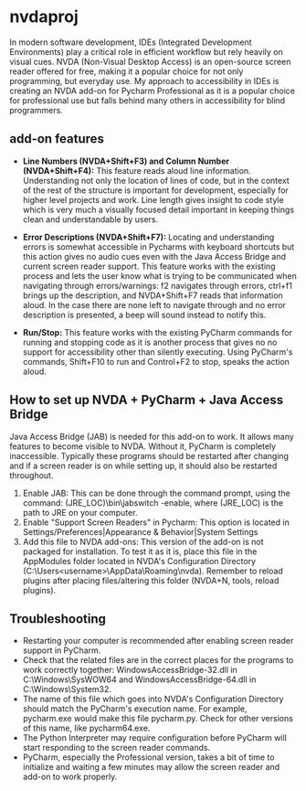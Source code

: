 # nvdaproj
In modern software development, IDEs (Integrated Development Environments) play a critical role in efficient workflow but rely heavily on visual cues. NVDA (Non-Visual Desktop Access) is an open-source screen reader offered for free, making it a popular choice for not only programming, but everyday use. My approach to accessibility in IDEs is creating an NVDA add-on for Pycharm Professional as it is a popular choice for professional use but falls behind many others in accessibility for blind programmers.


## add-on features
* **Line Numbers (NVDA+Shift+F3) and Column Number (NVDA+Shift+F4):** This feature reads aloud line information. Understanding not only the location of lines of code, but in the context of the rest of the structure is important for development, especially for higher level projects and work. Line length gives insight to code style which is very much a visually focused detail important in keeping things clean and understandable by users. 

* **Error Descriptions (NVDA+Shift+F7):** Locating and understanding errors is somewhat accessible in Pycharms with keyboard shortcuts but this action gives no audio cues even with the Java Access Bridge and current screen reader support. This feature works with the existing process and lets the user know what is trying to be communicated when navigating through errors/warnings: f2 navigates through errors, ctrl+f1 brings up the description, and NVDA+Shift+F7 reads that information aloud. In the case there are none left to navigate through and no error description is presented, a beep will sound instead to notify this. 

* **Run/Stop:** This feature works with the existing PyCharm commands for running and stopping code as it is another process that gives no no support for accessibility other than silently executing. Using PyCharm's commands, Shift+F10 to run and Control+F2 to stop, speaks the action aloud.


## How to set up NVDA + PyCharm + Java Access Bridge
Java Access Bridge (JAB) is needed for this add-on to work. It allows many features to become visible to NVDA. Without it, PyCharm is completely inaccessible. Typically these programs should be restarted after changing and if a screen reader is on while setting up, it should also be restarted throughout. 
1. Enable JAB: This can be done through the command prompt, using the command: (JRE_LOC)\bin\jabswitch -enable, where (JRE_LOC) is the path to JRE on your computer. 
2. Enable "Support Screen Readers" in Pycharm: This option is located in Settings/Preferences|Appearance & Behavior|System Settings
3. Add this file to NVDA add-ons: This version of the add-on is not packaged for installation. To test it as it is, place this file in the AppModules folder located in NVDA's Configuration Directory (C:\Users\<username>\AppData\Roaming\nvda). Remember to reload plugins after placing files/altering this folder (NVDA+N, tools, reload plugins).

## Troubleshooting
* Restarting your computer is recommended after enabling screen reader support in PyCharm.
* Check that the related files are in the correct places for the programs to work correctly together: WindowsAccessBridge-32.dll in C:\Windows\SysWOW64 and WindowsAccessBridge-64.dll in C:\Windows\System32.
* The name of this file which goes into NVDA's Configuration Directory should match the PyCharm's execution name. For example, pycharm.exe would make this file pycharm.py. Check for other versions of this name, like pycharm64.exe. 
* The Python Interpreter may require configuration before PyCharm will start responding to the screen reader commands.
* PyCharm, especially the Professional version, takes a bit of time to initialize and waiting a few minutes may allow the screen reader and add-on to work properly. 
